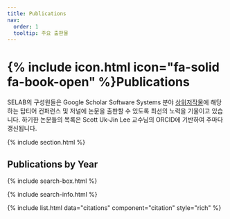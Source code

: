 ```yaml
---
title: Publications
nav:
  order: 1
  tooltip: 주요 출판물
---
```


# {% include icon.html icon="fa-solid fa-book-open" %}Publications

SELAB의 구성원들은 Google Scholar Software Systems 분야 [상위저작물](https://scholar.google.com/citations?view_op=top_venues&hl=ko&vq=eng_softwaresystems)에 해당하는 탑티어 컨퍼런스 및 저널에 논문을 출판할 수 있도록 최선의 노력을 기울이고 있습니다. 하기한 논문들의 목록은 Scott Uk-Jin Lee 교수님의 ORCID에 기반하여 주마다 갱신됩니다. 

{% include section.html %}

## Publications by Year
{% include search-box.html %}

{% include search-info.html %}

{% include list.html data="citations" component="citation" style="rich" %}
